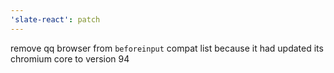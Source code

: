 ```yaml
---
'slate-react': patch
---
```


remove qq browser from `beforeinput` compat list because it had updated its chromium core to version 94
